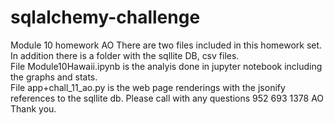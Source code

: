 # sqlalchemy-challenge
Module 10 homework AO
There are two files included in this homework set.  In addition there is a folder with the sqllite DB, csv files.  
File Module10Hawaii.ipynb is the analyis done in jupyter notebook including the graphs and stats.  
File app+chall_11_ao.py is the web page renderings with the jsonify references to the sqllite db. 
Please call with any questions 952 693 1378 AO
Thank you. 
